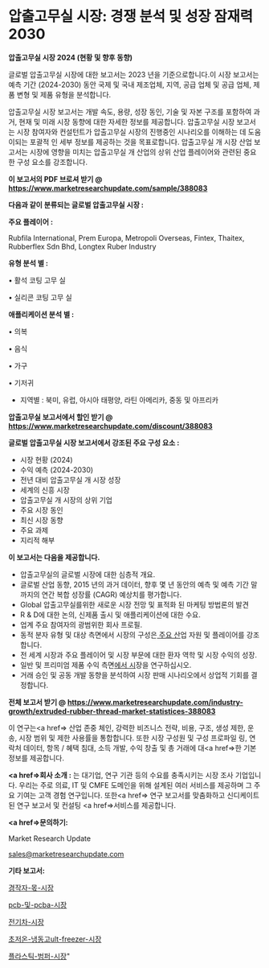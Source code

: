 # 압출고무실 시장: 경쟁 분석 및 성장 잠재력 2030

<strong>압출고무실 시장 2024 (현황 및 향후 동향)</strong>

글로벌 압출고무실 시장에 대한 보고서는 2023 년을 기준으로합니다.이 시장 보고서는 예측 기간 (2024-2030) 동안 국제 및 국내 제조업체, 지역, 공급 업체 및 공급 업체, 제품 변형 및 제품 유형을 분석합니다.

압출고무실 시장 보고서는 개발 속도, 용량, 성장 동인, 기술 및 자본 구조를 포함하여 과거, 현재 및 미래 시장 동향에 대한 자세한 정보를 제공합니다. 압출고무실 시장 보고서는 시장 참여자와 컨설턴트가 압출고무실 시장의 진행중인 시나리오를 이해하는 데 도움이되는 포괄적 인 세부 정보를 제공하는 것을 목표로합니다. 압출고무실 개 시장 산업 보고서는 시장에 영향을 미치는 압출고무실 개 산업의 상위 산업 플레이어와 관련된 중요한 구성 요소를 강조합니다.



<strong>이 보고서의 PDF 브로셔 받기 @ <a href=https://www.marketresearchupdate.com/sample/388083>https://www.marketresearchupdate.com/sample/388083</a></strong>



<strong>다음과 같이 분류되는 글로벌 압출고무실 시장 :</strong>



<strong>주요 플레이어 :</strong>

Rubfila International, Prem Europa, Metropoli Overseas, Fintex, Thaitex, Rubberflex Sdn Bhd, Longtex Ruber Industry



<strong>유형 분석 별 :</strong>

• 활석 코팅 고무 실

• 실리콘 코팅 고무 실



<strong>애플리케이션 분석 별 :</strong>

• 의복

• 음식

• 가구

• 기저귀

<ul>
  <li>지역별 : 북미, 유럽, 아시아 태평양, 라틴 아메리카, 중동 및 아프리카</li>
</ul>


<strong>압출고무실 보고서에서 할인 받기 @ <a href=https://www.marketresearchupdate.com/discount/388083>https://www.marketresearchupdate.com/discount/388083</a></strong>



<strong>글로벌 압출고무실 시장 보고서에서 강조된 주요 구성 요소 :</strong>
<ul>
  <li>시장 현황 (2024)</li>
  <li>수익 예측 (2024-2030)</li>
  <li>전년 대비 압출고무실 개 시장 성장</li>
  <li>세계의 신흥 시장</li>
  <li>압출고무실 개 시장의 상위 기업</li>
  <li>주요 시장 동인</li>
  <li>최신 시장 동향</li>
  <li>주요 과제</li>
  <li>지리적 해부</li>
</ul>


<strong>이 보고서는 다음을 제공합니다.</strong>
<ul>
  <li>압출고무실의 글로벌 시장에 대한 심층적 개요.</li>
  <li>글로벌 산업 동향, 2015 년의 과거 데이터, 향후 몇 년 동안의 예측 및 예측 기간 말까지의 연간 복합 성장률 (CAGR) 예상치를 평가합니다.</li>
  <li>Global 압출고무실를위한 새로운 시장 전망 및 표적화 된 마케팅 방법론의 발견</li>
  <li>R &amp; D에 대한 논의, 신제품 출시 및 애플리케이션에 대한 수요.</li>
  <li>업계 주요 참여자의 광범위한 회사 프로필.</li>
  <li>동적 분자 유형 및 대상 측면에서 시장의 구성은<a href=> 주요 산</a>업 자원 및 플레이어를 강조합니다.</li>
  <li>전 세계 시장과 주요 플레이어 및 시장 부문에 대한 환자 역학 및 시장 수익의 성장.</li>
  <li>일반 및 프리미엄 제품 수익 측면<a href=>에서 시</a>장을 연구하십시오.</li>
  <li>거래 승인 및 공동 개발 동향을 분석하여 시장 판매 시나리오에서 상업적 기회를 결정합니다.</li>
</ul>



<strong>전체 보고서 받기 @ <a href=https://www.marketresearchupdate.com/industry-growth/extruded-rubber-thread-market-statistices-388083>https://www.marketresearchupdate.com/industry-growth/extruded-rubber-thread-market-statistices-388083</a></strong>

이 연구는<a href=> 산업 존중</a> 체인, 강력한 비즈니스 전략, 비용, 구조, 생성 제한, 운송, 시장 범위 및 제한 사용률을 통합합니다. 또한 시장 구성원 및 구성 프로파일 링, 연락처 데이터, 항목 / 혜택 침대, 소득 개발, 수익 창출 및 총 거래에 대<a href=>한 기본 </a>정보를 제공합니다.



<strong><a href=>회사 소</a>개 :</strong>
는 대기업, 연구 기관 등의 수요를 충족시키는 시장 조사 기업입니다. 우리는 주로 의료, IT 및 CMFE 도메인을 위해 설계된 여러 서비스를 제공하며 그 주요 기여는 고객 경험 연구입니다. 또한<a href=> 연구 보</a>고서를 맞춤화하고 신디케이트 된 연구 보고서 및 컨설팅 <a href=>서비스</a>를 제공합니다.



<strong><a href=>문의하기:</a></strong>

Market Research Update

sales@marketresearchupdate.com



<strong>기타 보고서:</strong>

<a href=https://www.linkedin.com/pulse/경작자-몫-시장-경쟁-분석-및-성장-잠재력-2029-analytics-alchemy-360-analysis/>경작자-몫-시장</a>

<a href=https://www.linkedin.com/pulse/pcb-및-pcba-시장-진입-전략-위험-평가2029년-isdailynews-dg2rf/>pcb-및-pcba-시장</a>

<a href=https://www.linkedin.com/pulse/전기차-시장-진입-전략-및-위험-평가2029년-analytics-avenue-adventures-24-ana-f4v9f/>전기차-시장</a>

<a href=https://www.linkedin.com/pulse/초저온-냉동고ult-freezer-시장-현재-및-미래-성장-2030-0ahnf/>초저온-냉동고ult-freezer-시장</a>

<a href=https://www.linkedin.com/pulse/플라스틱-범퍼-시장-경쟁-분석-및-성장-잠재력-2029-consumer-connection-chronicles-24--xddzf/>플라스틱-범퍼-시장</a>"
